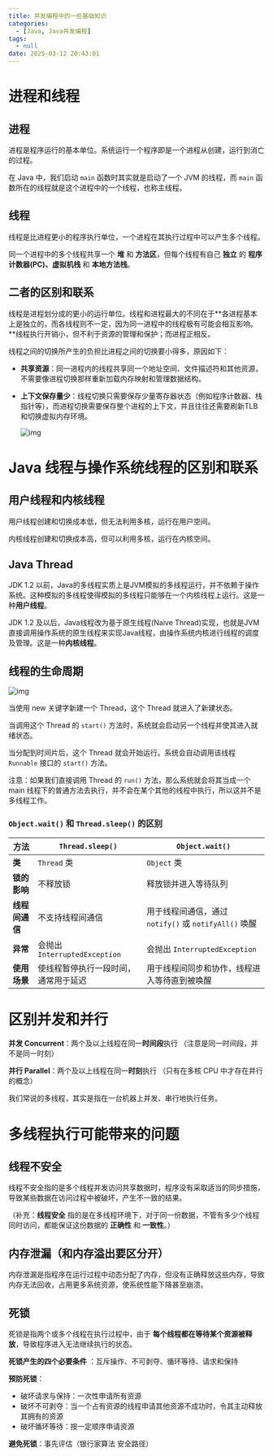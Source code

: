 ```yaml
---
title: 并发编程中的一些基础知识
categories:
  - [Java, Java并发编程]
tags:
  - null
date: 2025-03-12 20:43:01
---
```


<meta name="referrer" content="no-referrer"/>

# **进程和线程**

## **进程**

进程是程序运行的基本单位。系统运行一个程序即是一个进程从创建，运行到消亡的过程。

在 Java 中，我们启动 `main` 函数时其实就是启动了一个 JVM 的线程，而 `main` 函数所在的线程就是这个进程中的一个线程，也称主线程。

## **线程**

线程是比进程更小的程序执行单位，一个进程在其执行过程中可以产生多个线程。

同一个进程中的多个线程共享一个 **堆** 和 **方法区**，但每个线程有自己 **独立** 的 **程序计数器(PC)、虚拟机栈** 和 **本地方法栈**。

## **二者的区别和联系**

线程是进程划分成的更小的运行单位。线程和进程最大的不同在于**各进程基本上是独立的，而各线程则不一定，因为同一进程中的线程极有可能会相互影响。**线程执行开销小，但不利于资源的管理和保护；而进程正相反。

线程之间的切换所产生的负担比进程之间的切换要小得多，原因如下：

- **共享资源**：同一进程内的线程共享同一个地址空间、文件描述符和其他资源，不需要像进程切换那样重新加载内存映射和管理数据结构。

- **上下文保存量少**：线程切换只需要保存少量寄存器状态（例如程序计数器、栈指针等），而进程切换需要保存整个进程的上下文，并且往往还需要刷新TLB和切换虚拟内存环境。

  ![img](https://oss.javaguide.cn/github/javaguide/java/jvm/java-runtime-data-areas-jdk1.8.png)

# **Java 线程与操作系统线程的区别和联系**

## **用户线程和内核线程**

用户线程创建和切换成本低，但无法利用多核，运行在用户空间。

内核线程创建和切换成本高，但可以利用多核，运行在内核空间。

## **Java Thread**

JDK 1.2 以前，Java的多线程实质上是JVM模拟的多线程运行，并不依赖于操作系统。这种模拟的多线程使得模拟的多线程只能够在一个内核线程上运行。这是一种**用户线程**。

JDK 1.2 及以后，Java线程改为基于原生线程(Naive Thread)实现，也就是JVM直接调用操作系统的原生线程来实现Java线程，由操作系统内核进行线程的调度及管理。这是一种**内核线程**。

## **线程的生命周期**

![img](https://oss.javaguide.cn/github/javaguide/java/concurrent/640.png)

当使用 new 关键字新建一个 Thread，这个 Thread 就进入了新建状态。

当调用这个 Thread 的 `start()` 方法时，系统就会启动另一个线程并使其进入就绪状态。

当分配到时间片后，这个 Thread 就会开始运行。系统会自动调用该线程 `Runnable` 接口的 `start()` 方法。

注意：如果我们直接调用 Thread 的 `run()` 方法，那么系统就会将其当成一个 main 线程下的普通方法去执行，并不会在某个其他的线程中执行，所以这并不是多线程工作。

### `Object.wait()` 和 `Thread.sleep()` 的区别

| 方法           | `Thread.sleep()`                     | `Object.wait()`                                       |
| -------------- | ------------------------------------ | ----------------------------------------------------- |
| **类**         | `Thread` 类                          | `Object` 类                                           |
| **锁的影响**   | 不释放锁                             | 释放锁并进入等待队列                                  |
| **线程间通信** | 不支持线程间通信                     | 用于线程间通信，通过 `notify()` 或 `notifyAll()` 唤醒 |
| **异常**       | 会抛出 `InterruptedException`        | 会抛出 `InterruptedException`                         |
| **使用场景**   | 使线程暂停执行一段时间，通常用于延迟 | 用于线程间同步和协作，线程进入等待直到被唤醒          |

# **区别并发和并行**

**并发 Concurrent**：两个及以上线程在同一**时间段**执行 （注意是同一时间段，并不是同一时刻）

**并行 Parallel**：两个及以上线程在同一**时刻**执行 （只有在多核 CPU 中才存在并行的概念）

我们常说的多线程，其实是指在一台机器上并发、串行地执行任务。

# **多线程执行可能带来的问题**

## 线程不安全

线程不安全指的是多个线程并发访问共享数据时，程序没有采取适当的同步措施，导致某些数据在访问过程中被破坏，产生不一致的结果。

（补充：**线程安全** 指的是在多线程环境下，对于同一份数据，不管有多少个线程同时访问，都能保证这份数据的 **正确性** 和 **一致性**。）

## 内存泄漏（和内存溢出要区分开）

内存泄漏是指程序在运行过程中动态分配了内存，但没有正确释放这些内存，导致内存无法回收，占用更多系统资源，使系统性能下降甚至崩溃。

## 死锁

死锁是指两个或多个线程在执行过程中，由于 **每个线程都在等待某个资源被释放**，导致程序进入无法继续执行的状态。

**死锁产生的四个必要条件** ：互斥操作、不可剥夺、循环等待、请求和保持

**预防死锁**：

- 破坏请求与保持：一次性申请所有资源
- 破坏不可剥夺：当一个占有资源的线程申请其他资源不成功时，令其主动释放其拥有的资源
- 破坏循环等待：按一定顺序申请资源

**避免死锁**：事先评估（银行家算法 安全路径）
